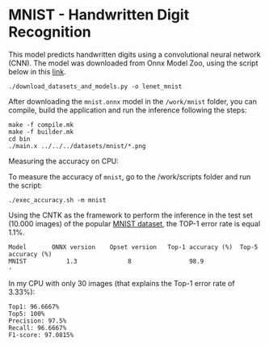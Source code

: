 # MNIST - Handwritten Digit Recognition

This model predicts handwritten digits using a convolutional neural network
(CNN). The model was downloaded from Onnx Model Zoo, using the script below in
this [link](https://github.com/pytorch/glow/tree/master/utils).

```
./download_datasets_and_models.py -o lenet_mnist

```

After downloading the `mnist.onnx` model in the `/work/mnist` folder, you can
compile, build the application and run the inference following the steps:

``` 
make -f compile.mk
make -f builder.mk
cd bin
./main.x ../../../datasets/mnist/*.png
```

Measuring the accuracy on CPU:

To measure the accuracy of `mnist`, go to the /work/scripts folder and run the script:

``` 
./exec_accuracy.sh -m mnist

```

Using the CNTK as the framework to perform the inference in the test set (10.000 images)
of the popular [MNIST dataset](http://yann.lecun.com/exdb/mnist/), the TOP-1 error
rate is equal 1.1%.

```
Model	    ONNX version	Opset version	Top-1 accuracy (%)	Top-5 accuracy (%)
MNIST           1.3              8                98.9                     -
```

In my CPU with only 30 images (that explains the Top-1 error rate of 3.33%):

```
Top1: 96.6667%
Top5: 100%
Precision: 97.5%
Recall: 96.6667%
F1-score: 97.0815%
```
